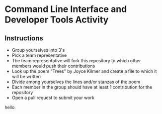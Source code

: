 # Command Line Interface and Developer Tools Activity

## Instructions

- Group yourselves into 3's
- Pick a team representative
- The team representative will fork this repository to which other members would push their contributions
- Look up the poem "Trees" by Joyce Kilmer and create a file to which it will be written
- Divide among yourselves the lines and/or stanzas of the poem
- Each member in the group should have at least 1 contribution for the repository
- Open a pull request to submit your work

hello
